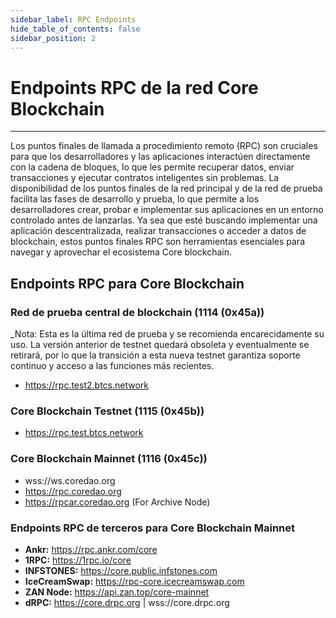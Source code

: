 ```yaml
---
sidebar_label: RPC Endpoints
hide_table_of_contents: false
sidebar_position: 2
---
```


# Endpoints RPC de la red Core Blockchain

---

Los puntos finales de llamada a procedimiento remoto (RPC) son cruciales para que los desarrolladores y las aplicaciones interactúen directamente con la cadena de bloques, lo que les permite recuperar datos, enviar transacciones y ejecutar contratos inteligentes sin problemas. La disponibilidad de los puntos finales de la red principal y de la red de prueba facilita las fases de desarrollo y prueba, lo que permite a los desarrolladores crear, probar e implementar sus aplicaciones en un entorno controlado antes de lanzarlas. Ya sea que esté buscando implementar una aplicación descentralizada, realizar transacciones o acceder a datos de blockchain, estos puntos finales RPC son herramientas esenciales para navegar y aprovechar el ecosistema Core blockchain.

## Endpoints RPC para Core Blockchain

### Red de prueba central de blockchain (1114 (0x45a))

_Nota: Esta es la última red de prueba y se recomienda encarecidamente su uso. La versión anterior de testnet quedará obsoleta y eventualmente se retirará, por lo que la transición a esta nueva testnet garantiza soporte continuo y acceso a las funciones más recientes.

- https://rpc.test2.btcs.network

### Core Blockchain Testnet (1115 (0x45b))

- https://rpc.test.btcs.network

### Core Blockchain Mainnet (1116 (0x45c))

- wss://ws.coredao.org
- https://rpc.coredao.org
- https://rpcar.coredao.org (For Archive Node)

### Endpoints RPC de terceros para Core Blockchain Mainnet

- **Ankr:** https://rpc.ankr.com/core
- **1RPC:** https://1rpc.io/core
- **INFSTONES:** https://core.public.infstones.com
- **IceCreamSwap:** https://rpc-core.icecreamswap.com
- **ZAN Node:** https://api.zan.top/core-mainnet
- **dRPC:** https://core.drpc.org | wss://core.drpc.org
